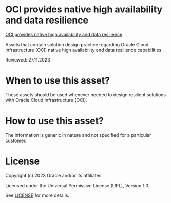 # OCI provides native high availability and data resilience

[OCI provides native high availability and data resilience](https://blogs.oracle.com/cloud-infrastructure/post/oci-provide-cloud-resilience-by-default)

Assets that contain solution design practice regarding Oracle Cloud Infrastructure (OCI) native high availability and data resilience capabilities.

Reviewed: 27.11.2023

# When to use this asset?

These assets should be used whenever needed to design resilient solutions with Oracle Cloud Infrastructure (OCI).

# How to use this asset?

The information is generic in nature and not specified for a particular customer.

# License

Copyright (c) 2023 Oracle and/or its affiliates.

Licensed under the Universal Permissive License (UPL), Version 1.0.

See [LICENSE](https://github.com/oracle-devrel/technology-engineering/blob/main/LICENSE) for more details.
